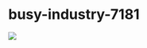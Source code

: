 # busy-industry-7181

<img src="https://github.com/sourabhpatel073/busy-industry-7181/blob/main/shop/src/Components/r.png?raw=true">
